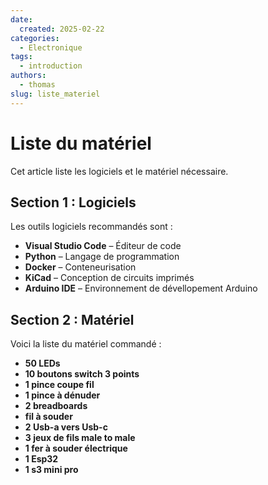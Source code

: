 ```yaml
---
date:
  created: 2025-02-22
categories:
  - Electronique
tags:
  - introduction
authors:
  - thomas
slug: liste_materiel
---
```


# Liste du matériel  

Cet article liste les logiciels et le matériel nécessaire.  

<!-- more -->

## Section 1 : Logiciels  
Les outils logiciels recommandés sont :  

- **Visual Studio Code** – Éditeur de code  
- **Python** – Langage de programmation  
- **Docker** – Conteneurisation  
- **KiCad** – Conception de circuits imprimés  
- **Arduino IDE** – Environnement de dévellopement Arduino  

## Section 2 : Matériel  
Voici la liste du matériel commandé :  

- **50 LEDs**  
- **10 boutons switch 3 points**  
- **1 pince coupe fil**  
- **1 pince à dénuder**  
- **2 breadboards**  
- **fil à souder**  
- **2 Usb-a vers Usb-c**  
- **3 jeux de fils male to male**  
- **1 fer à souder électrique**  
- **1 Esp32**  
- **1 s3 mini pro**  

